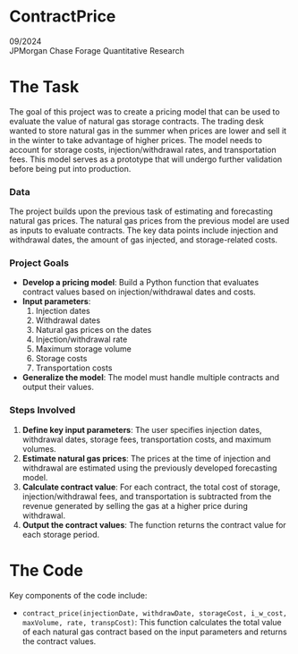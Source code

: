 # ContractPrice

09/2024<br>
JPMorgan Chase Forage Quantitative Research

# The Task

The goal of this project was to create a pricing model that can be used to evaluate the value of natural gas storage contracts. The trading desk wanted to store natural gas in the summer when prices are lower and sell it in the winter to take advantage of higher prices. The model needs to account for storage costs, injection/withdrawal rates, and transportation fees. This model serves as a prototype that will undergo further validation before being put into production.

### Data

The project builds upon the previous task of estimating and forecasting natural gas prices. The natural gas prices from the previous model are used as inputs to evaluate contracts. The key data points include injection and withdrawal dates, the amount of gas injected, and storage-related costs.

### Project Goals

- **Develop a pricing model**: Build a Python function that evaluates contract values based on injection/withdrawal dates and costs.
- **Input parameters**:
  1. Injection dates
  2. Withdrawal dates
  3. Natural gas prices on the dates
  4. Injection/withdrawal rate
  5. Maximum storage volume
  6. Storage costs
  7. Transportation costs
- **Generalize the model**: The model must handle multiple contracts and output their values.

### Steps Involved

1. **Define key input parameters**: The user specifies injection dates, withdrawal dates, storage fees, transportation costs, and maximum volumes.
2. **Estimate natural gas prices**: The prices at the time of injection and withdrawal are estimated using the previously developed forecasting model.
3. **Calculate contract value**: For each contract, the total cost of storage, injection/withdrawal fees, and transportation is subtracted from the revenue generated by selling the gas at a higher price during withdrawal.
4. **Output the contract values**: The function returns the contract value for each storage period.

# The Code

Key components of the code include:

- `contract_price(injectionDate, withdrawDate, storageCost, i_w_cost, maxVolume, rate, transpCost)`: This function calculates the total value of each natural gas contract based on the input parameters and returns the contract values.
